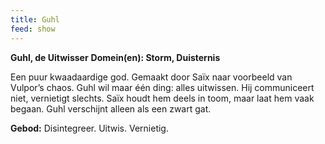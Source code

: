 ```yaml
---
title: Guhl
feed: show
---
```


**Guhl, de Uitwisser**
**Domein(en): Storm, Duisternis**

Een puur kwaadaardige god. Gemaakt door Saïx naar voorbeeld van Vulpor’s chaos. Guhl wil maar één ding: alles uitwissen. Hij communiceert niet, vernietigt slechts. Saïx houdt hem deels in toom, maar laat hem vaak begaan. Guhl verschijnt alleen als een zwart gat.

**Gebod:** Disintegreer. Uitwis. Vernietig.